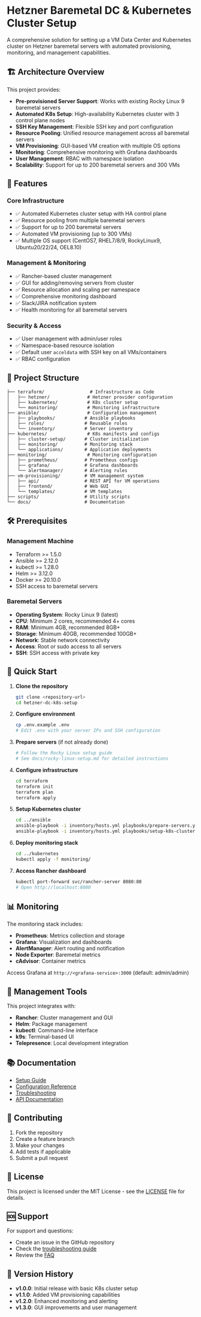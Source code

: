 # Hetzner Baremetal DC & Kubernetes Cluster Setup

A comprehensive solution for setting up a VM Data Center and Kubernetes cluster on Hetzner baremetal servers with automated provisioning, monitoring, and management capabilities.

## 🏗️ Architecture Overview

This project provides:
- **Pre-provisioned Server Support**: Works with existing Rocky Linux 9 baremetal servers
- **Automated K8s Setup**: High-availability Kubernetes cluster with 3 control plane nodes
- **SSH Key Management**: Flexible SSH key and port configuration
- **Resource Pooling**: Unified resource management across all baremetal servers
- **VM Provisioning**: GUI-based VM creation with multiple OS options
- **Monitoring**: Comprehensive monitoring with Grafana dashboards
- **User Management**: RBAC with namespace isolation
- **Scalability**: Support for up to 200 baremetal servers and 300 VMs

## 🚀 Features

### Core Infrastructure
- ✅ Automated Kubernetes cluster setup with HA control plane
- ✅ Resource pooling from multiple baremetal servers
- ✅ Support for up to 200 baremetal servers
- ✅ Automated VM provisioning (up to 300 VMs)
- ✅ Multiple OS support (CentOS7, RHEL7/8/9, RockyLinux9, Ubuntu20/22/24, OEL8.10)

### Management & Monitoring
- ✅ Rancher-based cluster management
- ✅ GUI for adding/removing servers from cluster
- ✅ Resource allocation and scaling per namespace
- ✅ Comprehensive monitoring dashboard
- ✅ Slack/JIRA notification system
- ✅ Health monitoring for all baremetal servers

### Security & Access
- ✅ User management with admin/user roles
- ✅ Namespace-based resource isolation
- ✅ Default user `acceldata` with SSH key on all VMs/containers
- ✅ RBAC configuration

## 📁 Project Structure

```
├── terraform/                 # Infrastructure as Code
│   ├── hetzner/              # Hetzner provider configuration
│   ├── kubernetes/           # K8s cluster setup
│   └── monitoring/           # Monitoring infrastructure
├── ansible/                  # Configuration management
│   ├── playbooks/           # Ansible playbooks
│   ├── roles/               # Reusable roles
│   └── inventory/           # Server inventory
├── kubernetes/               # K8s manifests and configs
│   ├── cluster-setup/       # Cluster initialization
│   ├── monitoring/          # Monitoring stack
│   └── applications/        # Application deployments
├── monitoring/               # Monitoring configuration
│   ├── prometheus/          # Prometheus configs
│   ├── grafana/             # Grafana dashboards
│   └── alertmanager/        # Alerting rules
├── vm-provisioning/         # VM management system
│   ├── api/                 # REST API for VM operations
│   ├── frontend/            # Web GUI
│   └── templates/           # VM templates
├── scripts/                 # Utility scripts
└── docs/                    # Documentation
```

## 🛠️ Prerequisites

### Management Machine
- Terraform >= 1.5.0
- Ansible >= 2.12.0
- kubectl >= 1.28.0
- Helm >= 3.12.0
- Docker >= 20.10.0
- SSH access to baremetal servers

### Baremetal Servers
- **Operating System**: Rocky Linux 9 (latest)
- **CPU**: Minimum 2 cores, recommended 4+ cores
- **RAM**: Minimum 4GB, recommended 8GB+
- **Storage**: Minimum 40GB, recommended 100GB+
- **Network**: Stable network connectivity
- **Access**: Root or sudo access to all servers
- **SSH**: SSH access with private key

## 🚀 Quick Start

1. **Clone the repository**
   ```bash
   git clone <repository-url>
   cd hetzner-dc-k8s-setup
   ```

2. **Configure environment**
   ```bash
   cp .env.example .env
   # Edit .env with your server IPs and SSH configuration
   ```

3. **Prepare servers** (if not already done)
   ```bash
   # Follow the Rocky Linux setup guide
   # See docs/rocky-linux-setup.md for detailed instructions
   ```

4. **Configure infrastructure**
   ```bash
   cd terraform
   terraform init
   terraform plan
   terraform apply
   ```

5. **Setup Kubernetes cluster**
   ```bash
   cd ../ansible
   ansible-playbook -i inventory/hosts.yml playbooks/prepare-servers.yml
   ansible-playbook -i inventory/hosts.yml playbooks/setup-k8s-cluster.yml
   ```

5. **Deploy monitoring stack**
   ```bash
   cd ../kubernetes
   kubectl apply -f monitoring/
   ```

6. **Access Rancher dashboard**
   ```bash
   kubectl port-forward svc/rancher-server 8080:80
   # Open http://localhost:8080
   ```

## 📊 Monitoring

The monitoring stack includes:
- **Prometheus**: Metrics collection and storage
- **Grafana**: Visualization and dashboards
- **AlertManager**: Alert routing and notification
- **Node Exporter**: Baremetal metrics
- **cAdvisor**: Container metrics

Access Grafana at `http://<grafana-service>:3000` (default: admin/admin)

## 🔧 Management Tools

This project integrates with:
- **Rancher**: Cluster management and GUI
- **Helm**: Package management
- **kubectl**: Command-line interface
- **k9s**: Terminal-based UI
- **Telepresence**: Local development integration

## 📚 Documentation

- [Setup Guide](docs/setup-guide.md)
- [Configuration Reference](docs/configuration.md)
- [Troubleshooting](docs/troubleshooting.md)
- [API Documentation](docs/api.md)

## 🤝 Contributing

1. Fork the repository
2. Create a feature branch
3. Make your changes
4. Add tests if applicable
5. Submit a pull request

## 📄 License

This project is licensed under the MIT License - see the [LICENSE](LICENSE) file for details.

## 🆘 Support

For support and questions:
- Create an issue in the GitHub repository
- Check the [troubleshooting guide](docs/troubleshooting.md)
- Review the [FAQ](docs/faq.md)

## 🔄 Version History

- **v1.0.0**: Initial release with basic K8s cluster setup
- **v1.1.0**: Added VM provisioning capabilities
- **v1.2.0**: Enhanced monitoring and alerting
- **v1.3.0**: GUI improvements and user management